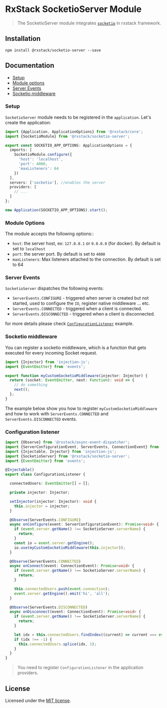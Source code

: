 # RxStack SocketioServer Module

> The SocketioServer module integrates [`socketio`](https://socket.io/) in rxstack framework.

## Installation

```
npm install @rxstack/socketio-server --save
```

## Documentation

* [Setup](#setup)
* [Module options](#module-options)
* [Server Events](#server-events)
* [Socketio middleware](#socketio-middleware)

### <a name="setup"></a>  Setup
`SocketioServer` module needs to be registered in the `application`. Let's create the application:

```typescript
import {Application, ApplicationOptions} from '@rxstack/core';
import {SocketioModule} from '@rxstack/socketio-server';

export const SOCKETIO_APP_OPTIONS: ApplicationOptions = {
  imports: [
    SocketioModule.configure({
      'host': 'localhost', 
      'port': 4000,
      'maxListeners': 64
    })
  ],
  servers: ['socketio'], //enables the server
  providers: [
    // ...
  ]
};

new Application(SOCKETIO_APP_OPTIONS).start();
```

### <a name="module-options"></a>  Module Options
The module accepts the following options::
- `host`: the server host, ex: `127.0.0.1` or `0.0.0.0` (for docker). By default is set to `localhost`
- `port`: the server port. By default is set to `4000`
- `maxListeners`: Max listeners attached to the connection. By default is set to 64

### <a name="server-events"></a>  Server Events
`SocketioServer` dispatches the following events:

- `ServerEvents.CONFIGURE` - triggered when server is created but not started, used to configure the `IO`, register native middleware ... etc.
- `ServerEvents.CONNECTED` - triggered when a client is connected.
- `ServerEvents.DISCONNECTED` - triggered when a client is disconnected.

for more details please check [`ConfigurationListener`](#configuration-listener) example.

### <a name="socketio-middleware"></a>  Socketio middleware
You can register a socketio middleware, which is a function that gets executed for every incoming Socket request.

```typescript
import {Injector} from 'injection-js';
import {EventEmitter} from 'events';

export function myCustomSocketioMiddleware(injector: Injector) {
  return (socket: EventEmitter, next: Function): void => {
    // do something
    next();
  };
}
```

The example below show you how to register `myCustomSocketioMiddleware` and how to work with `ServerEvents.CONNECTED` 
and `ServerEvents.DISCONNECTED` events.

### <a name="socketio-middleware"></a> Configuration listener

```typescript
import {Observe} from '@rxstack/async-event-dispatcher';
import {ServerConfigurationEvent, ServerEvents, ConnectionEvent} from '@rxstack/core';
import {Injectable, Injector} from 'injection-js';
import {SocketioServer} from '@rxstack/socketio-server';
import {EventEmitter} from 'events';

@Injectable()
export class ConfigurationListener {

  connectedUsers: EventEmitter[] = [];

  private injector: Injector;

  setInjector(injector: Injector): void {
    this.injector = injector;
  }

  @Observe(ServerEvents.CONFIGURE)
  async onConfigure(event: ServerConfigurationEvent): Promise<void> {
    if (event.server.getName() !== SocketioServer.serverName) {
      return;
    }
    const io = event.server.getEngine();
    io.use(myCustomSocketioMiddleware(this.injector));
  }

  @Observe(ServerEvents.CONNECTED)
  async onConnect(event: ConnectionEvent): Promise<void> {
    if (event.server.getName() !== SocketioServer.serverName) {
      return;
    }

    this.connectedUsers.push(event.connection);
    event.server.getEngine().emit('hi', 'all');
  }

  @Observe(ServerEvents.DISCONNECTED)
  async onDisconnect(event: ConnectionEvent): Promise<void> {
    if (event.server.getName() !== SocketioServer.serverName) {
      return;
    }

    let idx = this.connectedUsers.findIndex((current) => current === event.connection);
    if (idx !== -1) {
      this.connectedUsers.splice(idx, 1);
    }
  }
}
```

> You need to register `ConfigurationListener` in the application providers.


## License

Licensed under the [MIT license](LICENSE).
